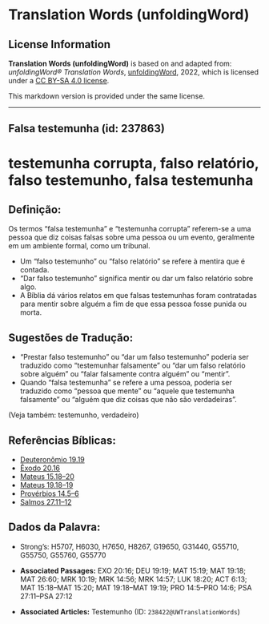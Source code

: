 # Translation Words (unfoldingWord)

## License Information

**Translation Words (unfoldingWord)** is based on and adapted from: _unfoldingWord® Translation Words_, [unfoldingWord](https://unfoldingword.org/utw), 2022, which is licensed under a [CC BY-SA 4.0 license](https://creativecommons.org/licenses/by-sa/4.0/legalcode.en).

This markdown version is provided under the same license.



--------------------------------

## Falsa testemunha (id: 237863)

testemunha corrupta, falso relatório, falso testemunho, falsa testemunha
========================================================================

Definição:
----------

Os termos “falsa testemunha” e “testemunha corrupta” referem\-se a uma pessoa que diz coisas falsas sobre uma pessoa ou um evento, geralmente em um ambiente formal, como um tribunal.

* Um “falso testemunho” ou “falso relatório” se refere à mentira que é contada.
* “Dar falso testemunho” significa mentir ou dar um falso relatório sobre algo.
* A Bíblia dá vários relatos em que falsas testemunhas foram contratadas para mentir sobre alguém a fim de que essa pessoa fosse punida ou morta.

Sugestões de Tradução:
----------------------

* “Prestar falso testemunho” ou “dar um falso testemunho” poderia ser traduzido como “testemunhar falsamente” ou “dar um falso relatório sobre alguém” ou “falar falsamente contra alguém” ou “mentir”.
* Quando “falsa testemunha” se refere a uma pessoa, poderia ser traduzido como “pessoa que mente” ou “aquele que testemunha falsamente” ou “alguém que diz coisas que não são verdadeiras”.

(Veja também: testemunho, verdadeiro)

Referências Bíblicas:
---------------------

* [Deuteronômio 19\.19](https://ref.ly/Deut19:19)
* [Êxodo 20\.16](https://ref.ly/Exod20:16)
* [Mateus 15\.18–20](https://ref.ly/Matt15:18-Matt15:20)
* [Mateus 19\.18–19](https://ref.ly/Matt19:18-Matt19:19)
* [Provérbios 14\.5–6](https://ref.ly/Prov14:5-Prov14:6)
* [Salmos 27\.11–12](https://ref.ly/Ps27:11-Ps27:12)

Dados da Palavra:
-----------------

* Strong’s: H5707, H6030, H7650, H8267, G19650, G31440, G55710, G55750, G55760, G55770

* **Associated Passages:** EXO 20:16; DEU 19:19; MAT 15:19; MAT 19:18; MAT 26:60; MRK 10:19; MRK 14:56; MRK 14:57; LUK 18:20; ACT 6:13; MAT 15:18–MAT 15:20; MAT 19:18–MAT 19:19; PRO 14:5–PRO 14:6; PSA 27:11–PSA 27:12
* **Associated Articles:** Testemunho (ID: `238422@UWTranslationWords`)

